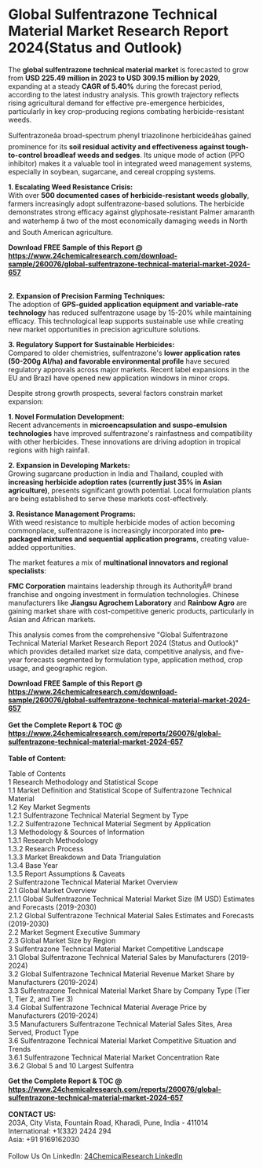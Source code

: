 <h1>Global Sulfentrazone Technical Material Market Research Report 2024(Status and Outlook)</h1><p>The <strong>global sulfentrazone technical material market</strong> is forecasted to grow from <strong>USD 225.49 million in 2023 to USD 309.15 million by 2029</strong>, expanding at a steady <strong>CAGR of 5.40%</strong> during the forecast period, according to the latest industry analysis. This growth trajectory reflects rising agricultural demand for effective pre-emergence herbicides, particularly in key crop-producing regions combating herbicide-resistant weeds.</p><p>Sulfentrazoneâa broad-spectrum phenyl triazolinone herbicideâhas gained prominence for its <strong>soil residual activity and effectiveness against tough-to-control broadleaf weeds and sedges</strong>. Its unique mode of action (PPO inhibitor) makes it a valuable tool in integrated weed management systems, especially in soybean, sugarcane, and cereal cropping systems.</p><p><strong>1. Escalating Weed Resistance Crisis:</strong><br>
With over <strong>500 documented cases of herbicide-resistant weeds globally</strong>, farmers increasingly adopt sulfentrazone-based solutions. The herbicide demonstrates strong efficacy against glyphosate-resistant Palmer amaranth and waterhemp â two of the most economically damaging weeds in North and South American agriculture.</p><div><b>Download FREE Sample of this Report @ 
            <a href="https://www.24chemicalresearch.com/download-sample/260076/global-sulfentrazone-technical-material-market-2024-657">
            https://www.24chemicalresearch.com/download-sample/260076/global-sulfentrazone-technical-material-market-2024-657</a></b></div><br><p><strong>2. Expansion of Precision Farming Techniques:</strong><br>
The adoption of <strong>GPS-guided application equipment and variable-rate technology</strong> has reduced sulfentrazone usage by 15-20% while maintaining efficacy. This technological leap supports sustainable use while creating new market opportunities in precision agriculture solutions.</p><p><strong>3. Regulatory Support for Sustainable Herbicides:</strong><br>
Compared to older chemistries, sulfentrazone's <strong>lower application rates (50-200g AI/ha) and favorable environmental profile</strong> have secured regulatory approvals across major markets. Recent label expansions in the EU and Brazil have opened new application windows in minor crops.</p><p>Despite strong growth prospects, several factors constrain market expansion:</p><p><strong>1. Novel Formulation Development:</strong><br>
Recent advancements in <strong>microencapsulation and suspo-emulsion technologies</strong> have improved sulfentrazone's rainfastness and compatibility with other herbicides. These innovations are driving adoption in tropical regions with high rainfall.</p><p><strong>2. Expansion in Developing Markets:</strong><br>
Growing sugarcane production in India and Thailand, coupled with <strong>increasing herbicide adoption rates (currently just 35% in Asian agriculture)</strong>, presents significant growth potential. Local formulation plants are being established to serve these markets cost-effectively.</p><p><strong>3. Resistance Management Programs:</strong><br>
With weed resistance to multiple herbicide modes of action becoming commonplace, sulfentrazone is increasingly incorporated into <strong>pre-packaged mixtures and sequential application programs</strong>, creating value-added opportunities.</p><p>The market features a mix of <strong>multinational innovators and regional specialists</strong>:</p><p><strong>FMC Corporation</strong> maintains leadership through its AuthorityÂ® brand franchise and ongoing investment in formulation technologies. Chinese manufacturers like <strong>Jiangsu Agrochem Laboratory</strong> and <strong>Rainbow Agro</strong> are gaining market share with cost-competitive generic products, particularly in Asian and African markets.</p><p>This analysis comes from the comprehensive "Global Sulfentrazone Technical Material Market Research Report 2024 (Status and Outlook)" which provides detailed market size data, competitive analysis, and five-year forecasts segmented by formulation type, application method, crop usage, and geographic region.</p><div><b>Download FREE Sample of this Report @ 
            <a href="https://www.24chemicalresearch.com/download-sample/260076/global-sulfentrazone-technical-material-market-2024-657">
            https://www.24chemicalresearch.com/download-sample/260076/global-sulfentrazone-technical-material-market-2024-657</a></b></div><br><div><b>Get the Complete Report & TOC @ 
            <a href="https://www.24chemicalresearch.com/reports/260076/global-sulfentrazone-technical-material-market-2024-657">
            https://www.24chemicalresearch.com/reports/260076/global-sulfentrazone-technical-material-market-2024-657</a></b></div><br>
            <b>Table of Content:</b><p>Table of Contents<br />
1 Research Methodology and Statistical Scope<br />
1.1 Market Definition and Statistical Scope of Sulfentrazone Technical Material<br />
1.2 Key Market Segments<br />
1.2.1 Sulfentrazone Technical Material Segment by Type<br />
1.2.2 Sulfentrazone Technical Material Segment by Application<br />
1.3 Methodology & Sources of Information<br />
1.3.1 Research Methodology<br />
1.3.2 Research Process<br />
1.3.3 Market Breakdown and Data Triangulation<br />
1.3.4 Base Year<br />
1.3.5 Report Assumptions & Caveats<br />
2 Sulfentrazone Technical Material Market Overview<br />
2.1 Global Market Overview<br />
2.1.1 Global Sulfentrazone Technical Material Market Size (M USD) Estimates and Forecasts (2019-2030)<br />
2.1.2 Global Sulfentrazone Technical Material Sales Estimates and Forecasts (2019-2030)<br />
2.2 Market Segment Executive Summary<br />
2.3 Global Market Size by Region<br />
3 Sulfentrazone Technical Material Market Competitive Landscape<br />
3.1 Global Sulfentrazone Technical Material Sales by Manufacturers (2019-2024)<br />
3.2 Global Sulfentrazone Technical Material Revenue Market Share by Manufacturers (2019-2024)<br />
3.3 Sulfentrazone Technical Material Market Share by Company Type (Tier 1, Tier 2, and Tier 3)<br />
3.4 Global Sulfentrazone Technical Material Average Price by Manufacturers (2019-2024)<br />
3.5 Manufacturers Sulfentrazone Technical Material Sales Sites, Area Served, Product Type<br />
3.6 Sulfentrazone Technical Material Market Competitive Situation and Trends<br />
3.6.1 Sulfentrazone Technical Material Market Concentration Rate<br />
3.6.2 Global 5 and 10 Largest Sulfentra</p><div><b>Get the Complete Report & TOC @ 
            <a href="https://www.24chemicalresearch.com/reports/260076/global-sulfentrazone-technical-material-market-2024-657">
            https://www.24chemicalresearch.com/reports/260076/global-sulfentrazone-technical-material-market-2024-657</a></b></div><br><b>CONTACT US:</b><br>
            203A, City Vista, Fountain Road, Kharadi, Pune, India - 411014<br>
            International: +1(332) 2424 294<br>
            Asia: +91 9169162030 <br><br>
            Follow Us On LinkedIn: <a href="https://www.linkedin.com/company/24chemicalresearch/">24ChemicalResearch LinkedIn</a>